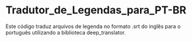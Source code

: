 # Tradutor_de_Legendas_para_PT-BR
Este código traduz arquivos de legenda no formato .srt do inglês para o português utilizando a biblioteca deep_translator.
